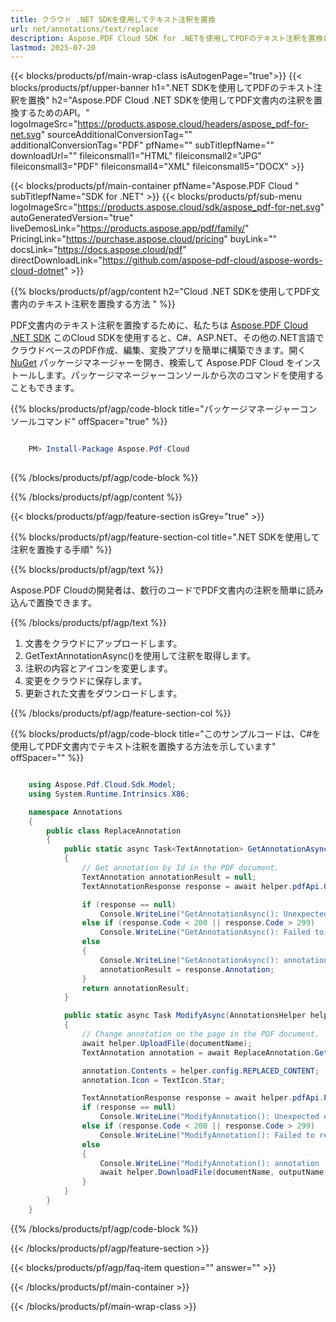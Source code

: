```yaml
---
title: クラウド .NET SDKを使用してテキスト注釈を置換
url: net/annotations/text/replace
description: Aspose.PDF Cloud SDK for .NETを使用してPDFのテキスト注釈を置換します。
lastmod: 2025-07-20
---
```


{{< blocks/products/pf/main-wrap-class isAutogenPage="true">}}
{{< blocks/products/pf/upper-banner h1=".NET SDKを使用してPDFのテキスト注釈を置換" h2="Aspose.PDF Cloud .NET SDKを使用してPDF文書内の注釈を置換するためのAPI。" logoImageSrc="https://products.aspose.cloud/headers/aspose_pdf-for-net.svg" sourceAdditionalConversionTag="" additionalConversionTag="PDF" pfName="" subTitlepfName="" downloadUrl="" fileiconsmall1="HTML" fileiconsmall2="JPG" fileiconsmall3="PDF" fileiconsmall4="XML" fileiconsmall5="DOCX" >}}

{{< blocks/products/pf/main-container pfName="Aspose.PDF Cloud " subTitlepfName="SDK for .NET" >}}
{{< blocks/products/pf/sub-menu logoImageSrc="https://products.aspose.cloud/sdk/aspose_pdf-for-net.svg"
autoGeneratedVersion="true"
liveDemosLink="https://products.aspose.app/pdf/family/" PricingLink="https://purchase.aspose.cloud/pricing" buyLink="" docsLink="https://docs.aspose.cloud/pdf"  directDownloadLink="https://github.com/aspose-pdf-cloud/aspose-words-cloud-dotnet" >}}

{{% blocks/products/pf/agp/content h2="Cloud .NET SDKを使用してPDF文書内のテキスト注釈を置換する方法 " %}}

PDF文書内のテキスト注釈を置換するために、私たちは
[Aspose.PDF Cloud .NET SDK](https://products.aspose.cloud/pdf/net/)
このCloud SDKを使用すると、C#、ASP.NET、その他の.NET言語でクラウドベースのPDF作成、編集、変換アプリを簡単に構築できます。開く
[NuGet](https://www.nuget.org/packages/Aspose.Pdf-Cloud)
パッケージマネージャーを開き、検索して
Aspose.PDF Cloud
をインストールします。パッケージマネージャーコンソールから次のコマンドを使用することもできます。

{{% blocks/products/pf/agp/code-block title="パッケージマネージャーコンソールコマンド" offSpacer="true" %}}

```powershell

    PM> Install-Package Aspose.Pdf-Cloud
     
```

{{% /blocks/products/pf/agp/code-block %}}

{{% /blocks/products/pf/agp/content %}}

{{< blocks/products/pf/agp/feature-section isGrey="true" >}}

{{% blocks/products/pf/agp/feature-section-col title=".NET SDKを使用して注釈を置換する手順" %}}

{{% blocks/products/pf/agp/text %}}

Aspose.PDF Cloudの開発者は、数行のコードでPDF文書内の注釈を簡単に読み込んで置換できます。

{{% /blocks/products/pf/agp/text %}}

1. 文書をクラウドにアップロードします。
1. GetTextAnnotationAsync()を使用して注釈を取得します。
1. 注釈の内容とアイコンを変更します。
1. 変更をクラウドに保存します。
1. 更新された文書をダウンロードします。

{{% /blocks/products/pf/agp/feature-section-col %}}

{{% blocks/products/pf/agp/code-block title="このサンプルコードは、C#を使用してPDF文書内でテキスト注釈を置換する方法を示しています" offSpacer="" %}}

```cs

    using Aspose.Pdf.Cloud.Sdk.Model;
    using System.Runtime.Intrinsics.X86;

    namespace Annotations
    {
        public class ReplaceAnnotation
        {
            public static async Task<TextAnnotation> GetAnnotationAsync(AnnotationsHelper helper, string documentName, string annotationId, string remoteFolder)
            {
                // Get annotation by Id in the PDF document.
                TextAnnotation annotationResult = null;
                TextAnnotationResponse response = await helper.pdfApi.GetTextAnnotationAsync(documentName, annotationId, folder: remoteFolder);

                if (response == null)
                    Console.WriteLine("GetAnnotationAsync(): Unexpected error!");
                else if (response.Code < 200 || response.Code > 299)
                    Console.WriteLine("GetAnnotationAsync(): Failed to request text annotation from the document.");
                else
                {
                    Console.WriteLine("GetAnnotationAsync(): annotation '{0}' with '{1}' contents successfully found in the document '{2}.", response.Annotation.Id, response.Annotation.Contents, documentName);
                    annotationResult = response.Annotation;
                }
                return annotationResult;
            }

            public static async Task ModifyAsync(AnnotationsHelper helper, string documentName, string outputName, string annotationId, string remoteFolder)
            {
                // Change annotation on the page in the PDF document.
                await helper.UploadFile(documentName);
                TextAnnotation annotation = await ReplaceAnnotation.GetAnnotationAsync(helper, documentName, annotationId, remoteFolder);

                annotation.Contents = helper.config.REPLACED_CONTENT;
                annotation.Icon = TextIcon.Star;

                TextAnnotationResponse response = await helper.pdfApi.PutTextAnnotationAsync(documentName, annotationId, annotation, folder: remoteFolder);
                if (response == null)
                    Console.WriteLine("ModifyAnnotation(): Unexpected error!");
                else if (response.Code < 200 || response.Code > 299)
                    Console.WriteLine("ModifyAnnotation(): Failed to request text annotation from the document.");
                else
                {
                    Console.WriteLine("ModifyAnnotation(): annotation '{0}' successfully modified in the document '{1}.", annotationId, documentName);
                    await helper.DownloadFile(documentName, outputName, "replaced_annotatiom_");
                }
            }
        }
    }
```

{{% /blocks/products/pf/agp/code-block %}}

{{< /blocks/products/pf/agp/feature-section >}}

{{< blocks/products/pf/agp/faq-item question="" answer="" >}}

{{< /blocks/products/pf/main-container >}}

{{< /blocks/products/pf/main-wrap-class >}}

